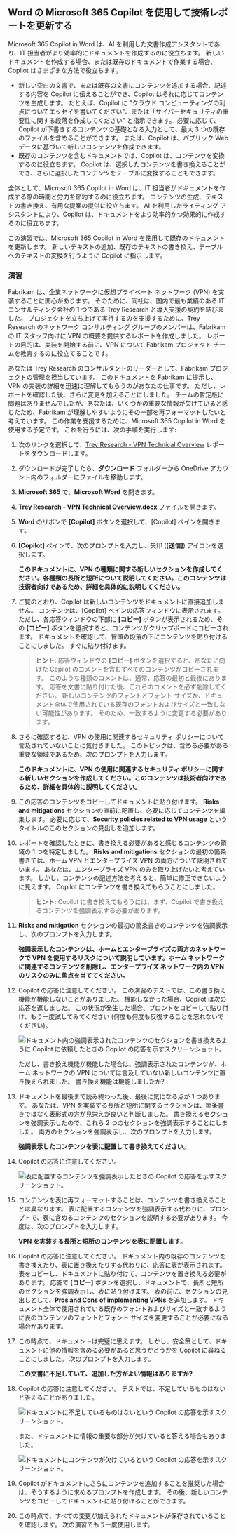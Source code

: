 
Word の Microsoft 365 Copilot を使用して技術レポートを更新する
---
Microsoft 365 Copilot in Word は、AI を利用した文書作成アシスタントであり、IT 担当者がより効率的にドキュメントを作成するのに役立ちます。 新しいドキュメントを作成する場合、または既存のドキュメントで作業する場合、Copilot はさまざまな方法で役立ちます。

 -  新しい空白の文書で、または既存の文書にコンテンツを追加する場合、記述する内容を Copilot に伝えることができ、Copilot はそれに応じてコンテンツを生成します。 たとえば、Copilot に "クラウド コンピューティングの利点についてエッセイを書いてください"、または「サイバーセキュリティの重要性に関する段落を作成してください" と指示できます。 必要に応じて、Copilot が下書きするコンテンツの基礎となる入力として、最大 3 つの既存のファイルを含めることができます。 または、Copilot は、パブリック Web データに基づいて新しいコンテンツを作成できます。
 -  既存のコンテンツを含むドキュメントでは、Copilot は、コンテンツを変換するのに役立ちます。 Copilot は、選択したコンテンツを書き換えることができ、さらに選択したコンテンツをテーブルに変換することもできます。

全体として、Microsoft 365 Copilot in Word は、IT 担当者がドキュメントを作成する際の時間と労力を節約するのに役立ちます。 コンテンツの生成、テキストの書き換え、有用な提案の提供に役立ちます。 AI を利用したライティング アシスタントにより、Copilot は、ドキュメントをより効率的かつ効果的に作成するのに役立ちます。

この演習では、Microsoft 365 Copilot in Word を使用して既存のドキュメントを更新します。 新しいテキストの追加、既存のテキストの書き換え、テーブルへのテキストの変換を行うように Copilot に指示します。

### 演習

Fabrikam は、企業ネットワークに仮想プライベート ネットワーク (VPN) を実装することに関心があります。 そのために、同社は、国内で最も業績のある IT コンサルティング会社の 1 つである Trey Research と導入支援の契約を結びました。 プロジェクトを立ち上げて実行するのを支援するために、Trey Research のネットワーク コンサルティング グループのメンバーは、Fabrikam の IT スタッフ向けに VPN の概要を提供するレポートを作成しました。 レポートの目的は、実装を開始する前に、VPN について Fabrikam プロジェクト チームを教育するのに役立てることです。

あなたは Trey Research のコンサルタントのリーダーとして、Fabrikam プロジェクトの管理を担当しています。 このドキュメントを Fabrikam に提示し、VPN の実装の詳細を迅速に理解してもらうのがあなたの仕事です。 ただし、レポートを確認した後、さらに変更を加えることにしました。 チームの暫定版に問題はありませんでしたが、あなたは、いくつかの重要な情報が欠けていると感じたため、Fabrikam が理解しやすいようにその一部を再フォーマットしたいと考えています。 この作業を支援するために、Microsoft 365 Copilot in Word を使用する予定です。 これを行うには、次の手順を実行します:

1.  次のリンクを選択して、[Trey Research - VPN Technical Overview](https://go.microsoft.com/fwlink/?linkid=2269129) レポートをダウンロードします。
2.  ダウンロードが完了したら、**ダウンロード** フォルダーから OneDrive アカウント内のフォルダーにファイルを移動します。
3.  **Microsoft 365** で、**Microsoft Word** を開きます。
4.  **Trey Research - VPN Technical Overview.docx** ファイルを開きます。
5.  **Word** のリボンで **[Copilot]** ボタンを選択して、[Copilot] ペインを開きます。
6.  **[Copilot]** ペインで、次のプロンプトを入力し、矢印 (**[送信]**) アイコンを選択します。
    
    **このドキュメントに、VPN の種類に関する新しいセクションを作成してください。各種類の長所と短所について説明してください。このコンテンツは技術者向けであるため、詳細を具体的に説明してください。**
7.  ご覧のとおり、Copilot は新しいコンテンツをドキュメントに直接追加しません。 コンテンツは、[Copilot] ペインの応答ウィンドウに表示されます。 ただし、各応答ウィンドウの下部に **[コピー]** ボタンが表示されるため、その **[コピー]** ボタンを選択すると、コンテンツがクリップボードにコピーされます。 ドキュメントを確認して、冒頭の段落の下にコンテンツを貼り付けることにしました。 すぐに貼り付けます。
    
    > **ヒント:** 応答ウィンドウの **[コピー]** ボタンを選択すると、あなたに向けた Copilot のコメントを含むすべてのコンテンツがコピーされます。 このような種類のコメントは、通常、応答の最初と最後にあります。 応答を文書に貼り付けた後、これらのコメントを必ず削除してください。 新しいコンテンツのフォントとフォント サイズが、ドキュメント全体で使用されている既存のフォントおよびサイズと一致しない可能性があります。 そのため、一致するように変更する必要があります。

8.  さらに確認すると、VPN の使用に関連するセキュリティ ポリシーについて言及されていないことに気付きました。 このトピックは、含める必要がある重要な領域であるため、次のプロンプトを入力します。
    
    **このドキュメントに、VPN の使用に関連するセキュリティ ポリシーに関する新しいセクションを作成してください。このコンテンツは技術者向けであるため、詳細を具体的に説明してください。**
9.  この応答のコンテンツをコピーしてドキュメントに貼り付けます。 **Risks and mitigations** セクションの直前に配置し、必要に応じてコンテンツを編集します。 必要に応じて、**Security policies related to VPN usage** というタイトルのこのセクションの見出しを追加します。
10. レポートを確認したときに、書き換える必要があると感じるコンテンツの領域の 1 つを特定しました。 **Risks and mitigations** セクションの最初の箇条書きでは、ホーム VPN とエンタープライズ VPN の両方について説明されています。 あなたは、エンタープライズ VPN のみを取り上げたいと考えています。 しかし、コンテンツの記述方法を考えると、簡単に修正できないように見えます。 Copilot にコンテンツを書き換えてもらうことにしました。
    
    > **ヒント:** Copilot に書き換えてもらうには、まず、Copilot で書き換えるコンテンツを強調表示する必要があります。
    
11. **Risks and mitigation** セクションの最初の箇条書きのコンテンツを強調表示し、次のプロンプトを入力します。
    
    **強調表示したコンテンツは、ホームとエンタープライズの両方のネットワークで VPN を使用するリスクについて説明しています。ホーム ネットワークに関連するコンテンツを削除し、エンタープライズ ネットワーク内の VPN のリスクのみに焦点を当ててください。** 
12. Copilot の応答に注意してください。 この演習のテストでは、この書き換え機能が機能しないことがありました。 機能しなかった場合、Copilot は次の応答を返しました。 この状況が発生した場合、プロントをコピーして貼り付け、もう一度試してみてください (何度も何度も反復することを忘れないでください)。

    ![ドキュメント内の強調表示されたコンテンツのセクションを書き換えるように Copilot に依頼したときの Copilot の応答を示すスクリーンショット。](../media/copilot-word-rewrite-message-6814b109.png)
    
    
    ただし、書き換え機能が機能した場合は、強調表示されたコンテンツが、ホーム ネットワークの VPN については言及していない新しいコンテンツに置き換えられました。 書き換え機能は機能しましたか? 
14. ドキュメントを最後まで読み終わった後、最後に気になる点が 1 つあります。 あなたは、VPN を実装する長所と短所に関するセクションは、箇条書きではなく表形式の方が見栄えが良いと判断しました。 書き換えるセクションを強調表示したので、これら 2 つのセクションを強調表示することにしました。 両方のセクションを強調表示し、次のプロンプトを入力します。
    
    **強調表示したコンテンツを表に配置して書き換えてください**。
15. Copilot の応答に注意してください。

    ![表に配置するコンテンツを強調表示したときの Copilot の応答を示すスクリーンショット。](../media/copilot-word-table-message-04366b21.png)
    
16. コンテンツを表に再フォーマットすることは、コンテンツを書き換えることとは異なります。 表に配置するコンテンツを強調表示する代わりに、プロンプトで、表に含めるコンテンツのセクションを説明する必要があります。 今度は、次のプロンプトを入力します。
    
    **VPN を実装する長所と短所のコンテンツを表に配置します**。
17. Copilot の応答に注意してください。 ドキュメント内の既存のコンテンツを書き換えたり、表に置き換えたりする代わりに、応答に表が表示されます。 表をコピーし、ドキュメントに貼り付けて、コンテンツを置き換える必要があります。 応答で **[コピー]** ボタンを選択し、ドキュメントで、長所と短所のセクションを強調表示し、表に貼り付けます。 表の前に、セクションの見出しとして、**Pros and Cons of implementing VPNs** を追加します。 ドキュメント全体で使用されている既存のフォントおよびサイズと一致するように表のコンテンツのフォントとフォント サイズを変更することが必要になる場合があります。
18. この時点で、ドキュメントは完璧に思えます。 しかし、安全策として、ドキュメントに他の情報を含める必要があると思うかどうかを Copilot に尋ねることにしました。 次のプロンプトを入力します。
    
    **この文書に不足していて、追加した方がよい情報はありますか?**
19. Copilot の応答に注意してください。 テストでは、不足しているものはないと答えることがありました。

    ![ドキュメントに不足しているものはないという Copilot の応答を示すスクリーンショット。](../media/copilot-word-missing-message-c39cf0e6.png)
    
    
    また、ドキュメントに情報の重要な部分が欠けていると答える場合もありました。
    
    ![ドキュメントにコンテンツが欠けているという Copilot の応答を示すスクリーンショット。](../media/copilot-word-add-more-message-f0e586c3.png)
    
19. Copilot がドキュメントにさらにコンテンツを追加することを推奨した場合は、そうするように求めるプロンプトを作成します。 その後、新しいコンテンツをコピーしてドキュメントに貼り付けることができます。
20. この時点で、すべての変更が加えられたドキュメントが保存されていることを確認します。 次の演習でもう一度使用します。

